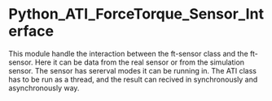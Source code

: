 Python_ATI_ForceTorque_Sensor_Interface
=======================================

This module handle the interaction between the ft-sensor class and the ft-sensor. Here it can be data from the real sensor or from the simulation sensor. The sensor has sererval modes it can be running in. The ATI class has to be run as a thread, and the result can recived in  synchronously and asynchronously way.
